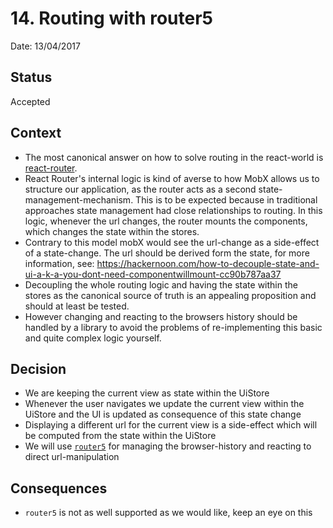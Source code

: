 # 14. Routing with router5

Date: 13/04/2017

## Status

Accepted

## Context

* The most canonical answer on how to solve routing in the react-world is [react-router](https://github.com/ReactTraining/react-router).
* React Router's internal logic is kind of averse to how MobX allows us to structure our application, as the router acts
as a second state-management-mechanism. This is to be expected because in traditional approaches state management
had close relationships to routing. In this logic, whenever the url changes, the router mounts the components,
which changes the state within the stores.
* Contrary to this model mobX would see the url-change as a side-effect of a state-change. The url should be derived
form the state, for more information, see: https://hackernoon.com/how-to-decouple-state-and-ui-a-k-a-you-dont-need-componentwillmount-cc90b787aa37
* Decoupling the whole routing logic and having the state within the stores as the canonical source of truth is an
appealing proposition and should at least be tested.
* However changing and reacting to the browsers history should be handled by a library to avoid the problems of re-implementing this basic and quite complex logic yourself.

## Decision

* We are keeping the current view as state within the UiStore
* Whenever the user navigates we update the current view within the UiStore and the UI is updated as consequence of
this state change
* Displaying a different url for the current view is a side-effect which will be computed from the state within the UiStore
* We will use [`router5`](https://github.com/router5/router5/) for managing the browser-history and reacting
to direct url-manipulation

## Consequences

* `router5` is not as well supported as we would like, keep an eye on this
